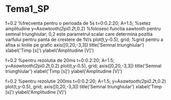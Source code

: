 # Tema1_SP

f=0.2                                %frecventa pentru o perioada de 5s
t=0:0.2:20;
A=1.5;                               %setez amplitudine
y=A*sawtooth(2*pi*0.2*t,0.2)         %folosesc functia sawtooth pentru semnal triunghiular; 
                                      0,2 este parametrul scalar care determina pozitia varfului pentru panta de crestere de 1V/s
plot(t,y-0.5), grid;                 %grid pentru a afisa si liniile pe grafic
axis([0,20,-3,3])
title('Semnal triunghiular')
xlabel('Timp [s]')
ylabel('Amplitudine [V]')


f=0.2                                %pentru rezolutia de 20ms
t=0:0.2:20;
A=1.5;
y=A*sawtooth(2*pi*0.2*t,0.2)
plot(t,y-0.5), grid;
axis([0,20,-3,3])
title('Semnal triunghiular')
xlabel('Timp [s]')
ylabel('Amplitudine [V]')

f=0.2                                 %pentru rezolutie 200ms
t=0:0.2:20;
A=1.5;
y=A*sawtooth(2*pi*0.2*t,0.2)
plot(t,y-0.5), grid;
axis([0,20,-3,3])
title('Semnal triunghiular')
xlabel('Timp [s]')
ylabel('Amplitudine [V]')
